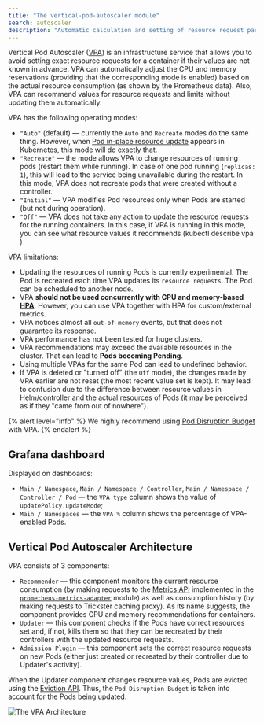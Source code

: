 ```yaml
---
title: "The vertical-pod-autoscaler module"
search: autoscaler
description: "Automatic calculation and setting of resource request parameters for pods in the Deckhouse Kubernetes Platform cluster."
---
```


Vertical Pod Autoscaler ([VPA](https://github.com/kubernetes/autoscaler/tree/master/vertical-pod-autoscaler)) is an infrastructure service that allows you to avoid setting exact resource requests for a container if their values are not known in advance. VPA can automatically adjust the CPU and memory reservations (providing that the corresponding mode is enabled) based on the actual resource consumption (as shown by the Prometheus data).
Also, VPA can recommend values for resource requests and limits without updating them automatically.

VPA has the following operating modes:

- `"Auto"` (default) — currently the `Auto` and `Recreate` modes do the same thing. However, when [Pod in-place resource update](https://github.com/kubernetes/design-proposals-archive/blob/main/autoscaling/vertical-pod-autoscaler.md#in-place-updates) appears in Kubernetes, this mode will do exactly that.
- `"Recreate"` — the mode allows VPA to change resources of running pods (restart them while running). In case of one pod running (`replicas: 1`), this will lead to the service being unavailable during the restart. In this mode, VPA does not recreate pods that were created without a controller.
- `"Initial"` — VPA modifies Pod resources only when Pods are started (but not during operation).
- `"Off"` — VPA does not take any action to update the resource requests for the running containers. In this case, if VPA is running in this mode, you can see what resource values it recommends (kubectl describe vpa <vpa-name>)

VPA limitations:

- Updating the resources of running Pods is currently experimental. The Pod is recreated each time VPA updates its `resource requests`. The Pod can be scheduled to another node.
- VPA **should not be used concurrently with CPU and memory-based [HPA](https://kubernetes.io/docs/tasks/run-application/horizontal-pod-autoscale/)**. However, you can use VPA together with HPA for custom/external metrics.
- VPA notices almost all `out-of-memory` events, but that does not guarantee its response.
- VPA performance has not been tested for huge clusters.
- VPA recommendations may exceed the available resources in the cluster. That can lead to **Pods becoming Pending**.
- Using multiple VPAs for the same Pod can lead to undefined behavior.
- If VPA is deleted or "turned off" (the `Off` mode), the changes made by VPA earlier are not reset (the most recent value set is kept). It may lead to confusion due to the difference between resource values in Helm/controller and the actual resources of Pods (it may be perceived as if they "came from out of nowhere").

{% alert level="info" %}
We highly recommend using [Pod Disruption Budget](https://kubernetes.io/docs/tasks/run-application/configure-pdb/) with VPA.
{% endalert %}

## Grafana dashboard

Displayed on dashboards:

- `Main / Namespace`, `Main / Namespace / Controller`, `Main / Namespace / Controller / Pod` — the `VPA type` column shows the value of `updatePolicy.updateMode`;
- `Main / Namespaces` — the `VPA %` column shows the percentage of VPA-enabled Pods.

## Vertical Pod Autoscaler Architecture

VPA consists of 3 components:

- `Recommender` — this component monitors the current resource consumption (by making requests to the [Metrics API](https://github.com/kubernetes/design-proposals-archive/blob/main/instrumentation/resource-metrics-api.md) implemented in the [`prometheus-metrics-adapter`](../../modules/prometheus-metrics-adapter/) module) as well as consumption history (by making requests to Trickster caching proxy). As its name suggests, the component provides CPU and memory recommendations for containers.
- `Updater` — this component checks if the Pods have correct resources set and, if not, kills them so that they can be recreated by their controllers with the updated resource requests.
- `Admission Plugin` — this component sets the correct resource requests on new Pods (either just created or recreated by their controller due to Updater's activity).

When the Updater component changes resource values, Pods are evicted using the [Eviction API](https://kubernetes.io/docs/tasks/administer-cluster/safely-drain-node/#the-eviction-api). Thus, the `Pod Disruption Budget` is taken into account for the Pods being updated.

![The VPA Architecture](https://raw.githubusercontent.com/kubernetes/design-proposals-archive/acc25e14ca83dfda4f66d8cb1f1b491f26e78ffe/autoscaling/images/vpa-architecture.png)
